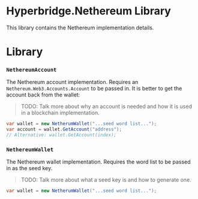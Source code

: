﻿# Hyperbridge.Nethereum Library
This library contains the Nethereum implementation details.

# Library

### `NethereumAccount`
The Nethereum account implementation. Requires an `Nethereum.Web3.Accounts.Account`
to be passed in. It is better to get the account back from the wallet:

> TODO: Talk more about why an account is needed and how it is used in
> a blockchain implementation.

```csharp
var wallet = new NetherumWallet("...seed word list...");
var account = wallet.GetAccount("address"); 
// Alternative: wallet.GetAccount(index);
```

### `NethereumWallet`
The Nethereum wallet implementation. Requires the word list to be
passed in as the seed key.

> TODO: Talk more about what a seed key is and how to generate one.

```csharp
var wallet = new NetherumWallet("...seed word list...");
```

